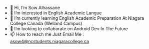 - 👋 Hi, I’m Sow Alhassane 
- 👀 I’m interested in English Academic Langue 
- 🌱 I’m currently learning English Academic Preparation At Niagara College Canada (Welland Campus)
- 💞️ I’m looking to collaborate on Android Dev In The Future
- 📫 How to reach me Just Email Me : asow4@ncstudents.niagaracollege.ca

<!---
crouch224/crouch224 is a ✨ special ✨ repository because its `README.md` (this file) appears on your GitHub profile.
You can click the Preview link to take a look at your changes.
--->

